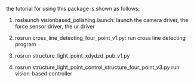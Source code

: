 the tutorial for using this package is shown as follows:
1. roslaunch visionbased_polishing.launch:
launch the camera driver, the force sensor driver, the ur driver 

2. rosrun cross_line_detecting_four_point_v1.py:
run cross line detecting program

3. rosrun structure_light_point_xdydzd_pub_v1.py

4. rosrun structure_light_point_control_structure_four_point_v3.py
run vision-based controller


